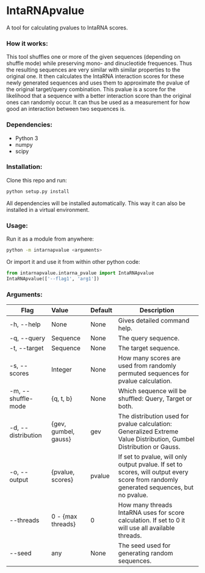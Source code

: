 # IntaRNApvalue
A tool for calculating pvalues to IntaRNA scores.

### How it works:
This tool shuffles one or more of the given sequences (depending on shuffle mode) while preserving mono- and dinucleotide frequences.
Thus the resulting sequences are very similar with similar properties to the original one.
It then calculates the IntaRNA interaction scores for these newly generated sequences and uses them to approximate the pvalue of the original target/query combination.
This pvalue is a score for the likelihood that a sequence with a better interaction score than the original ones can randomly occur.
It can thus be used as a measurement for how good an interaction between two sequences is.

### Dependencies:
- Python 3
- numpy
- scipy

### Installation:
Clone this repo and run:
```bash
python setup.py install
```
All dependencies will be installed automatically.
This way it can also be installed in a virtual environment.

### Usage:
Run it as a module from anywhere:
```bash
python -m intarnapvalue <arguments>
```
Or import it and use it from within other python code:
```python
from intarnapvalue.intarna_pvalue import IntaRNApvalue
IntaRNApvalue(['--flag1', 'arg1'])
```

### Arguments:

| Flag               | Value                | Default | Description          |
| ------------------ |:-------------------- | :------ | -------------------- |
| -h, --help         | None                 | None    | Gives detailed command help.  |
| -q, --query        | Sequence             | None    | The query sequence.   |
| -t, --target       | Sequence             | None    | The target sequence.  |
| -s, --scores       | Integer              | None    | How many scores are used from randomly permuted sequences for pvalue calculation. |
| -m, --shuffle-mode | {q, t, b}            | None    | Which sequence will be shuffled: Query, Target or both. |
| -d, --distribution | {gev, gumbel, gauss} | gev     | The distribution used for pvalue calculation: Generalized Extreme Value Distribution, Gumbel Distribution or Gauss. |
| -o, --output       | {pvalue, scores}     | pvalue  | If set to pvalue, will only output pvalue. If set to scores, will output every score from randomly generated sequences, but no pvalue. |
| --threads          | 0 - {max threads}    | 0       | How many threads IntaRNA uses for score calculation. If set to 0 it will use all available threads. |
| --seed             | any                  | None    | The seed used for generating random sequences. |